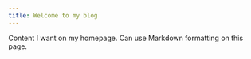 ```yaml
---
title: Welcome to my blog
---
```


Content I want on my homepage. Can use Markdown formatting on this page.

